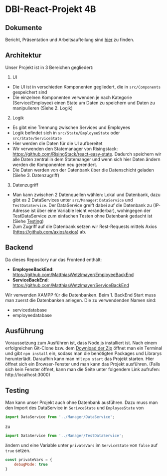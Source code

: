 # DBI-React-Projekt 4B

## Dokumente
Bericht, Präsentation und Arbeitsaufteilung sind [hier](https://github.com/MatthiasWetzlmayer/ServiceFrontEnd/tree/master/Doks) zu finden.

## Architektur
Unser Projekt ist in 3 Bereichen gegliedert:
1. UI
  * Die UI ist in verschieden Komponenten gegliedert, die in `src/Components` gespeichert sind
  * Die einzelnen Komponenten verwenden je nach Kategorie (Service/Employee) einen State um Daten zu      speichern und Daten zu manipulieren (Siehe 2. Logik)
2. Logik
  * Es gibt eine Trennung zwischen Services und Employees
  * Logik befindet sich in `src/State/EmployeeState` oder `src/State/ServiceState`
  * Hier werden die Daten für die UI aufbereitet
  * Wir verwenden den Statemanager von Risingstack: https://github.com/RisingStack/react-easy-state.      Dadurch speichern wir alle Daten zentral in dem Statemanger und wenn sich hier Daten ändern          werden die Komponenten neu gerendert.
  * Die Daten werden von der Datenbank über die Datenschicht geladen (Siehe 3. Datenzugriff)
3. Datenzugriff 
  * Man kann zwischen 2 Datenquellen wählen: Lokal und Datenbank, dazu gibt es 2 DataServices unter      `src/Manager`: `DataService` und `TestDataService`. Der DataService greift dabei auf die              Datenbank zu (IP-Adresse ist über eine Variable leicht veränderbar), wohingegen der                  TestDataService zum einfachen Testen ohne Datenbank gedacht ist (Siehe [Testing](https://github.com/MatthiasWetzlmayer/ServiceFrontEnd#Testing))
  * Zum Zugriff auf die Datenbank setzen wir Rest-Requests mittels Axios                                  (https://github.com/axios/axios) ab.
  
## Backend
Da dieses Repository nur das Frontend enthält:
* **EmployeeBackEnd**: https://github.com/MatthiasWetzlmayer/EmployeeBackEnd
* **ServiceBackEnd**: https://github.com/MatthiasWetzlmayer/ServiceBackEnd

Wir verwenden XAMPP für die Datenbanken. Beim 1. BackEnd Start muss man zuerst die Datenbanken anlegen. Die zu verwendenden Namen sind:
* servicedatabase
* employeedatabase

## Ausführung
Voraussetzung zum Ausführen ist, dass Node.js installiert ist.
Nach einem erfolgreichen Git-Clone bzw. dem [Download der Zip](https://github.com/MatthiasWetzlmayer/ServiceFrontEnd/releases/tag/v1.0.0) öffnet man ein Terminal und gibt `npm install` ein, sodass man die benötigten Packages und Librarys herunterlädt. Daraufhin kann man mit `npm start` das Projekt starten. Hier öffnet sich ein Browser-Fenster und man kann das Projekt ausführen. (Falls sich kein Fenster öffnet, kann man die Seite unter folgendem Link aufrufen: http://localhost:3000)

## Testing
Man kann unser Projekt auch ohne Datenbank ausführen. Dazu muss man den Import des DataService in `SerivceState` und `EmployeeState` von 
```javascript
import DataService from '../Manager/DataService';
``` 
zu 
```javascript 
import DataService from '../Manager/TestDataService';
``` 
ändern und eine Variable unter `privateVars` im `ServiceState` von `false` auf `true` setzen. 
```javascript
const privateVars = {
    debugMode: true
}
```

